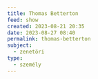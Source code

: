 ```yaml
---
title: Thomas Betterton
feed: show
created: 2023-08-21 20:35
date: 2023-08-27 08:40
permalink: thomas-betterton
subject:
  - zenetöri
type:
  - személy
---
```

